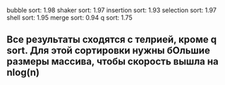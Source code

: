bubble sort: 1.98
shaker sort: 1.97
insertion sort: 1.93
selection sort: 1.97
shell sort: 1.95
merge sort: 0.94
q sort: 1.75

## Все результаты сходятся с телрией, кроме q sort. Для этой сортировки нужны бОльшие размеры массива, чтобы скорость вышла на nlog(n)